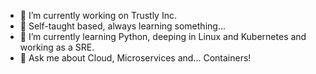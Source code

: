 - 🔭 I’m currently working on Trustly Inc.
- 📖 Self-taught based, always learning something...
- 🌱 I’m currently learning Python, deeping in Linux and Kubernetes and working as a SRE.
- 💬 Ask me about Cloud, Microservices and... Containers! 
